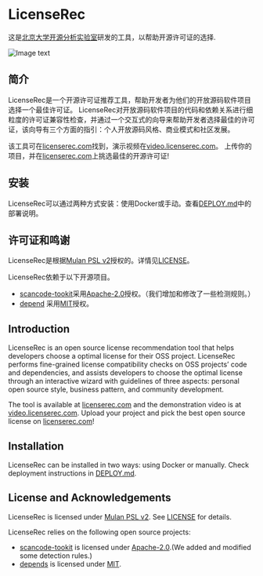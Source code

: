 # LicenseRec

这是[北京大学开源分析实验室](https://github.com/osslab-pku/)研发的工具，以帮助开源许可证的选择.

![Image text](https://github.com/osslab-pku/RecLicense/blob/1caf4372960a9a54cfcbfbbbdf9ee86ab922d61a/frontend/src/assets/tool.png)

## 简介

LicenseRec是一个开源许可证推荐工具，帮助开发者为他们的开放源码软件项目选择一个最佳许可证。
LicenseRec对开放源码软件项目的代码和依赖关系进行细粒度的许可证兼容性检查，并通过一个交互式的向导来帮助开发者选择最佳的许可证，该向导有三个方面的指引：个人开放源码风格、商业模式和社区发展。

该工具可在[licenserec.com](https://licenserec.com/)找到，演示视频在[video.licenserec.com](https://video.licenserec.com/)。
上传你的项目，并在[licenserec.com](https://licenserec.com/)上挑选最佳的开源许可证!

## 安装

LicenseRec可以通过两种方式安装：使用Docker或手动。查看[DEPLOY.md](./DEPLOY.md)中的部署说明。

## 许可证和鸣谢

LicenseRec是根据[Mulan PSL v2](http://license.coscl.org.cn/MulanPubL-2.0/)授权的。详情见[LICENSE](LICENSE)。

LicenseRec依赖于以下开源项目。

* [scancode-tookit](https://github.com/nexB/scancode-toolkit)采用[Apache-2.0](https://opensource.org/licenses/Apache-2.0)授权。（我们增加和修改了一些检测规则。）
* [depend](https://github.com/multilang-depends/depends) 采用[MIT](https://opensource.org/licenses/MIT)授权。


## Introduction

LicenseRec is an open source license recommendation tool that helps developers choose a optimal license for their OSS project.
LicenseRec performs fine-grained license compatibility checks on OSS projects’ code and dependencies, and assists developers to choose the optimal license through an interactive wizard with guidelines of three aspects: personal open source style, business pattern, and community development.

The tool is available at [licenserec.com](https://licenserec.com/) and the demonstration video is at [video.licenserec.com](https://video.licenserec.com/).
Upload your project and pick the best open source license on [licenserec.com](https://licenserec.com/)!

## Installation

LicenseRec can be installed in two ways: using Docker or manually. Check deployment instructions in [DEPLOY.md](./DEPLOY.md).

## License and Acknowledgements

LicenseRec is licensed under [Mulan PSL v2](http://license.coscl.org.cn/MulanPubL-2.0/). See [LICENSE](LICENSE) for details.

LicenseRec relies on the following open source projects:

* [scancode-tookit](https://github.com/nexB/scancode-toolkit) is licensed under [Apache-2.0](https://opensource.org/licenses/Apache-2.0).(We added and modified some detection rules.)
* [depends](https://github.com/multilang-depends/depends) is licensed under [MIT](https://opensource.org/licenses/MIT).
